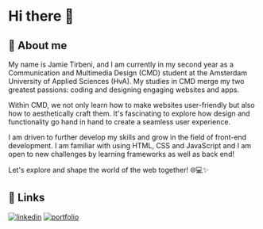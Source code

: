# Hi there 👋

## 🚀 About me

My name is Jamie Tirbeni, and I am currently in my second year as a Communication and Multimedia Design (CMD) student at the Amsterdam University of Applied Sciences (HvA). My studies in CMD merge my two greatest passions: coding and designing engaging websites and apps.

Within CMD, we not only learn how to make websites user-friendly but also how to aesthetically craft them. It's fascinating to explore how design and functionality go hand in hand to create a seamless user experience.

I am driven to further develop my skills and grow in the field of front-end development. I am familiar with using HTML, CSS and JavaScript and I am open to new challenges by learning frameworks as well as back end!

Let's explore and shape the world of the web together! 🌐💻✨

## 🔗 Links

[![linkedin](https://img.shields.io/badge/LinkedIn-0077B5?style=for-the-badge&logo=LinkedIn&logoColor=white)](https://www.linkedin.com/in/jamietirbeni)
[![portfolio](https://img.shields.io/badge/🌐Portfolio-8130ff?style=for-the-badge&logo=Portfolio&logoColor=white)](https://www.jamietirbeni.com)

<!--
**Tbjamie/Tbjamie** is a ✨ _special_ ✨ repository because its `README.md` (this file) appears on your GitHub profile.

Here are some ideas to get you started:

- 🔭 I’m currently working on ...
- 🌱 I’m currently learning ...
- 👯 I’m looking to collaborate on ...
- 🤔 I’m looking for help with ...
- 💬 Ask me about ...
- 📫 How to reach me: ...
- 😄 Pronouns: ...
- ⚡ Fun fact: ...
-->
